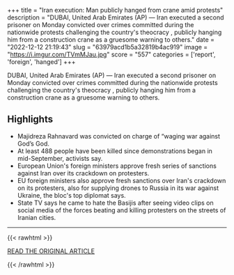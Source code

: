 +++
title = "Iran execution: Man publicly hanged from crane amid protests"
description = "DUBAI, United Arab Emirates (AP) — Iran executed a second prisoner on Monday convicted over crimes committed during the nationwide protests challenging the country's theocracy , publicly hanging him from a construction crane as a gruesome warning to others."
date = "2022-12-12 21:19:43"
slug = "63979acd1b5a32819b4ac919"
image = "https://i.imgur.com/TVmMJau.jpg"
score = "557"
categories = ['report', 'foreign', 'hanged']
+++

DUBAI, United Arab Emirates (AP) — Iran executed a second prisoner on Monday convicted over crimes committed during the nationwide protests challenging the country's theocracy , publicly hanging him from a construction crane as a gruesome warning to others.

## Highlights

- Majidreza Rahnavard was convicted on charge of “waging war against God’s God.
- At least 488 people have been killed since demonstrations began in mid-September, activists say.
- European Union's foreign ministers approve fresh series of sanctions against Iran over its crackdown on protesters.
- EU foreign ministers also approve fresh sanctions over Iran's crackdown on its protesters, also for supplying drones to Russia in its war against Ukraine, the bloc's top diplomat says.
- State TV says he came to hate the Basijis after seeing video clips on social media of the forces beating and killing protesters on the streets of Iranian cities.

---

{{< rawhtml >}}
  <p class="article-category">
    <a target="_blank" href="https://apnews.com/article/iran-crime-government-and-politics-da53071412f8c3da9cd51945b7870780">READ THE ORIGINAL ARTICLE</a>
  </p>
{{< /rawhtml >}}
